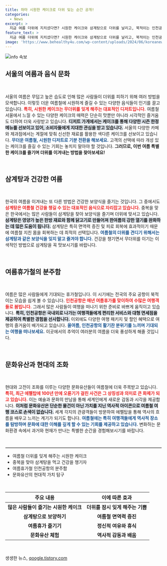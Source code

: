 ```yaml
---
title: 하마 시원한 케이크로 더위 잊는 순간 공개!
categories:
  - News
excerpt: >
  지금 여름 더위에 지치셨다면? 시원한 케이크와 삼계탕으로 더위를 날리고, 북적이는 인천공항의 휴가 분위기도 느껴보세요! 특별한 시간을 위해 클릭하세요!
feature_text: >
  지금 여름 더위에 지치셨다면? 시원한 케이크와 삼계탕으로 더위를 날리고, 북적이는 인천공항의 휴가 분위기도 느껴보세요! 특별한 시간을 위해 클릭하세요!
image: 'https://www.behealthy4u.com/wp-content/uploads/2024/06/koreanews.jpg'
---
```


<p><img src="https://www.behealthy4u.com/wp-content/uploads/2024/06/koreanews.jpg" alt="info 속보" /></p>

<h2 data-ke-size="size26">서울의 여름과 음식 문화</h2>

<p data-ke-size="size16">&nbsp;</p>  

<p>서울의 여름은 무덥고 높은 습도로 인해 많은 사람들이 더위를 피하기 위해 여러 방법을 모색합니다. 이렇듯 더운 여름철에 시원하게 즐길 수 있는 다양한 음식들이 인기를 끌고 있습니다. <b><span style="color: #ee2323;">특히, 시원한 케이크는 무더위를 잊게 해주는 대표적인 디저트입니다.</span></b> 여름철 서울에서 느낄 수 있는 다양한 케이크의 매력은 단순히 맛뿐만 아니라 시각적인 즐거움도 더하여 더욱 사랑받고 있습니다. <b><span style="background-color: #21538527;">디저트 가게에서는 케이크를 통해 다양한 시즌 한정 메뉴를 선보이고 있어, 소비자들에게 지대한 관심을 받고 있습니다.</span></b> 서울의 다양한 카페와 제과점에서는 계절에 맞춰 신선한 재료를 활용한 색다른 케이크를 선보이고 있습니다. <b><span style="color: #1a5490;">무더운 여름철, 시원한 디저트로 기분 전환을 해보세요.</span></b> 고객의 선택에 따라 개성 있는 케이크를 즐길 수 있는 기회는 놓치지 말아야 할 것입니다. <b>그러므로, 이번 여름 특별한 케이크를 즐기며 더위를 이겨내는 방법을 찾아보세요!</b></p>

<p data-ke-size="size16">&nbsp;</p>

<h2 data-ke-size="size26">삼계탕과 건강한 여름</h2>

<p data-ke-size="size16">&nbsp;</p>  

<p>한국의 여름을 이겨내는 또 다른 방법은 건강한 보양식을 즐기는 것입니다. 그 중에서도 <b><span style="color: #ee2323;">삼계탕은 여름철 건강을 챙길 수 있는 대표적인 음식으로 자리잡고 있습니다.</span></b> 중복을 맞은 한국에서는 많은 사람들이 삼계탕을 찾아 보양식을 즐기며 더위에 맞서고 있습니다. <b><span style="background-color: #21538527;">삼계탕은 영양가 높은 한방 재료와 함께 닭고기로 만들어져 한여름의 강한 열기를 완화하는 데 많은 도움이 됩니다.</span></b> 삼계탕은 특히 면역력 증진 및 피로 회복에 효과적이기 때문에 여름철 지친 몸을 회복하는 데 최적의 선택입니다. <b><span style="color: #1a5490;">여름철의 더위를 견디기 위해서는 삼계탕과 같은 보양식을 잊지 말고 즐겨야 합니다.</span></b> 건강을 챙기면서 무더위를 이기는 이색적인 방법으로 삼계탕을 꼭 맛보시기를 바랍니다.</p>

<p data-ke-size="size16">&nbsp;</p>

<h2 data-ke-size="size26">여름휴가철의 분주함</h2>

<p data-ke-size="size16">&nbsp;</p>  

<p>여름은 많은 사람들에게 기대되는 휴가철입니다. 이 시기에는 전국의 주요 공항이 북적이는 모습을 쉽게 볼 수 있습니다. <b><span style="color: #ee2323;">인천공항은 매년 여름휴가를 맞이하여 수많은 여행객들로 붐빕니다.</span></b> 그래서 많은 사람들이 여행을 떠나기 위한 준비로 바쁘게 움직이고 있습니다. <b><span style="background-color: #21538527;">특히, 인천공항은 국내외로 나가는 여행객들에게 편리한 서비스와 대형 면세점을 제공하여 특별한 경험을 선사합니다.</span></b> 이외에도 다양한 여행 패키지 및 할인 혜택으로 여행의 즐거움이 배가되고 있습니다. <b><span style="color: #1a5490;">올여름, 인천공항의 활기찬 분위기를 느끼며 기대되는 여행을 떠나보세요.</span></b> 이곳에서의 추억이 여러분의 여름을 더욱 풍성하게 해줄 것입니다.</p>

<p data-ke-size="size16">&nbsp;</p>

<h2 data-ke-size="size26">문화유산과 현대의 조화</h2>

<p data-ke-size="size16">&nbsp;</p>  

<p>현대와 고전이 조화를 이루는 다양한 문화유산들이 여름철에 더욱 주목받고 있습니다. <b><span style="color: #ee2323;">특히, 최근 에펠탑에 100년 만에 오륜기가 걸린 사건은 그 상징성과 의미로 큰 화제가 되고 있습니다.</span></b> 이는 예술과 문화의 만남을 통해 세계인에게 새로운 감동과 시각을 제공합니다. <b><span style="background-color: #21538527;">이처럼 문화유산은 단순한 물건이 아닌 가치를 지닌 역사적 아이콘으로 여름철 여행 코스로 손색이 없습니다.</span></b> 세계 각지의 관광객들이 방문하여 에펠탑을 통해 역사의 흐름을 배우고 느끼는 계기가 되기도 합니다. <b><span style="color: #1a5490;">여름철에는 특히 여행객들에게 역사적 장소를 탐방하며 문화에 대한 이해를 깊게 할 수 있는 기회를 제공하고 있습니다.</span></b> 변화하는 문화환경 속에서 과거와 현재가 만나는 특별한 순간을 경험해보시기를 바랍니다.</p>

<p data-ke-size="size16">&nbsp;</p>  

<hr style="border: 1px solid #d1d1d1;">  

<ul>
    <li>여름철 더위를 잊게 해주는 시원한 케이크</li>
    <li>중복을 맞아 삼계탕을 먹고 건강을 챙기자</li>
    <li>여름휴가철 인천공항의 분주함</li>
    <li>문화유산의 현대적 가치 탐구</li>
</ul>  

<p data-ke-size="size16">&nbsp;</p>  

<table style="width: 100%; border-collapse: collapse;">
    <thead>
        <tr>
            <th style="text-align: center; height: 30px;"><b>주요 내용</b></th>
            <th style="text-align: center; height: 30px;"><b>이에 따른 효과</b></th>
        </tr>
    </thead>
    <tbody>
        <tr>
            <td style="text-align: center; height: 17px;"><b>많은 사람들이 즐기는 시원한 케이크</b></td>
            <td style="text-align: center; height: 17px;"><b>더위를 잠시 잊게 해주는 기쁨</b></td>
        </tr>
        <tr>
            <td style="text-align: center; height: 17px;"><b>삼계탕으로 보양하기</b></td>
            <td style="text-align: center; height: 17px;"><b>여름철 면역력 증진</b></td>
        </tr>
        <tr>
            <td style="text-align: center; height: 17px;"><b>여름휴가 즐기기</b></td>
            <td style="text-align: center; height: 17px;"><b>정신적 여유와 휴식</b></td>
        </tr>
        <tr>
            <td style="text-align: center; height: 17px;"><b>문화유산 체험</b></td>
            <td style="text-align: center; height: 17px;"><b>역사적 감동과 배움</b></td>
        </tr>
    </tbody>
</table>  

<p data-ke-size="size16">&nbsp;</p>
생생한 뉴스, <a href="https://qoogle.tistory.com" rel="dofollow">qoogle.tistory.com</a>


